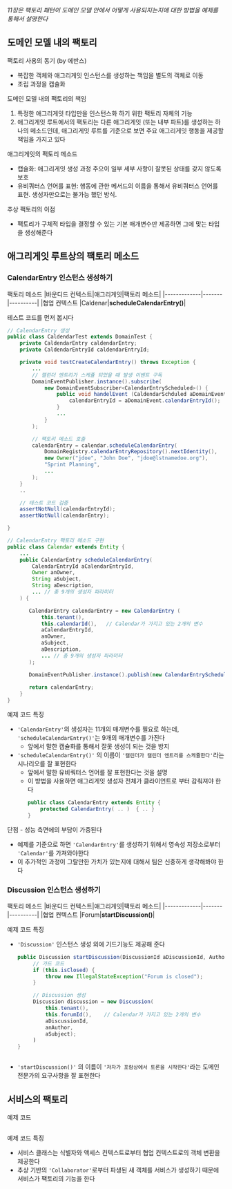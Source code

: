 _11장은 팩토리 패턴이 도메인 모델 안에서 어떻게 사용되지는지에 대한 방법을 예제를 통해서 설명한다_

## 도메인 모델 내의 팩토리
팩토리 사용의 동기 (by 에반스)
- 복잡한 객체와 애그리게잇 인스턴스를 생성하는 책임을 별도의 객체로 이동
- 조립 과정을 캡슐화

도메인 모델 내의 팩토리의 책임
1. 특정한 애그리게잇 타입만을 인스턴스화 하기 위한 팩토리 자체의 기능
2. 애그리게잇 루트에서의 팩토리는 다른 애그리게잇 (또는 내부 파트)를 생성하는 하나의 메소드인데, 애그리게잇 루트를 기준으로 보면 주요 애그리게잇 행동을 제공할 책임을 가지고 있다

애그리게잇의 팩토리 메소드
- 캡슐화: 애그리게잇 생성 과정 주으이 일부 세부 사항이 잘못된 상태를 갖지 않도록 보호
- 유비쿼터스 언어를 표현: 행동에 관한 메서드의 이름을 통해서 유비쿼터스 언어를 표현. 생성자만으로는 불가능 했던 방식.

추상 팩토리의 이점
- 팩토리가 구체적 타입을 결정할 수 있는 기본 매개변수만 제공하면 그에 맞는 타입을 생성해준다

## 애그리게잇 루트상의 팩토리 메소드
### CalendarEntry 인스턴스 생성하기
팩토리 메소드
|바운디드 컨텍스트|애그리게잇|팩토리 메소드|
|-------------|-------|----------|
|협업 컨텍스트   |Caldenar|__scheduleCalendarEntry()__|

테스트 코드를 먼저 봅시다
~~~java
// CalendarEntry 생성
public class CaldendarTest extends DomainTest {
    private CaldendarEntry caldendarEntry;
    private CaldendarEntryId caldendarEntryId;

    private void testCreateCalendarEntry() throws Exception {
        ...
        // 캘린더 엔트리가 스케쥴 되었을 때 발생 이벤트 구독
        DomainEventPublisher.instance().subscribe(
            new DomainEventSubscriber<CalendarEntryScheduled>() {
                public void handelEvent (CaldendarSchduled aDomainEvent) {
                    calendarEntryId = aDomainEvent.calendarEntryId();
                }
                ...
            }
        );

        // 팩토리 메소드 호출
        calendarEntry = calendar.scheduleCalendarEntry( 
            DomainRegistry.calendarEntryRepository().nextIdentity(),
            new Owner("jdoe", "John Doe", "jdoe@lstnamedoe.org"),
            "Sprint Planning",
            ...
        );
    }
    ..

    // 테스트 코드 검증
    assertNotNull(calendarEntryId);
    assertNotNull(calendarEntry);

}

// CalendarEntry 팩토리 메소드 구현
public class Calendar extends Entity {
    ...
    public CalendarEntry scheduleCalendarEntry(
        CalendarEntryId aCalendarEntryId,
        Owner anOwner,
        String aSubject,
        String aDescription,
        ... // 총 9개의 생성자 파라미터
    ) {

       CalendarEntry calendarEntry = new CalendarEntry (
           this.tenant(),
           this.calendarId(),   // Calendar가 가지고 있는 2개의 변수
           aCalendarEntryId,
           anOwner,
           aSubject,
           aDescription,
           ... // 총 9개의 생성자 파라미터
       );

       DomainEventPublisher.instance().publish(new CalendarEntryScheduled(...));
       
       return calendarEntry;
    }
}
~~~

예제 코드 특징
- `'CalendarEntry'`의 생성자는 11개의 매개변수를 필요로 하는데, `'scheduleCalendarEntry()'`는 9개의 매개변수를 가진다
   - 앞에서 말한 캡슐화를 통해서 잘못 생성이 되는 것을 방지
- `'scheduleCalendarEntry()'` 의 이름이 `'캘린더가 캘린더 엔트리를 스케쥴한다'`라는 시나리오를 잘 표현한다
   - 앞에서 말한 유비쿼터스 언어를 잘 표현한다는 것을 설명
   - 이 방법을 사용하면 애그리게잇 생성자 전체가 클라이언트로 부터 감춰져야 한다
      ~~~java
      public class CalendarEntry extends Entity {
          protected CalendarEntry( .. )  { .. }
      }
      ~~~

단점 - 성능 측면에의 부담이 가중된다
- 예제를 기준으로 하면 `'CalendarEntry'`를 생성하기 위해서 영속성 저장소로부터 `'Calendar'`를 가져와야한다
- 이 추가적인 과정이 그랄만한 가치가 있는지에 대해서 팀은 신중하게 생각해봐야 한다

### Discussion 인스턴스 생성하기
팩토리 메소드
|바운디드 컨텍스트|애그리게잇|팩토리 메소드|
|-------------|-------|----------|
|협업 컨텍스트   |Forum|__startDiscussion()__|

예제 코드 특징
- `'Discussion'` 인스턴스 생성 외에 기드기능도 제공해 준다
   ```java
   public Discussion startDiscussion(DiscussionId aDiscussionId, Author anAuthor, String aSubject) {
        // 가드 코드
        if (this.isClosed) {
            throw new IllegalStateException("Forum is closed");
        }

        // Discussion 생성
        Discussion discussion = new Discussion(
            this.tenant(),
            this.forumId(),    // Calendar가 가지고 있는 2개의 변수
            aDiscussionId, 
            anAuthor,
            aSubject);
        )
   }
   


   ```
- `'startDiscussion()'` 의 이름이 `'저자가 포람상에서 토론을 시작한다'`라는 도메인 전문가의 요구사항을 잘 표현한다

## 서비스의 팩토리
예제 코드
~~~

~~~

예제 코드 특징
- 서비스 클래스는 식별자와 액세스 컨텍스트로부터 협업 컨텍스트로의 객체 변환을 제공한다
- 추상 기반의 `'Collaborator'`로부터 파생된 새 객체를 서비스가 생성하기 때문에 서비스가 팩토리의 기능을 한다